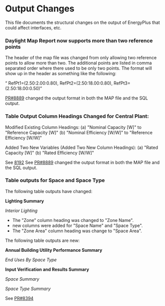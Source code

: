 Output Changes
==============

This file documents the structural changes on the output of EnergyPlus that could affect interfaces, etc.

### Daylight Map Report now supports more than two reference points
The header of the map file was changed from only allowing two reference points to allow more than two.  The additional points are listed in comma separated order where there used to be only two points.  The format will show up in the header as something like the following:

“ RefPt1=(2.50:2.00:0.80), RefPt2=(2.50:18.00:0.80), RefPt3=(2.50:18.00:0.50)”

[PR#8889](https://github.com/NREL/EnergyPlus/pull/8889) changed the output format in both the MAP file and the SQL output.

### Table Output Column Headings Changed for Central Plant:

 Modified Existing Column Headings:
 (a) "Nominal Capacity [W]" to "Reference Capacity [W]"
 (b) "Nominal Efficiency [W/W]" to "Reference Efficiency [W/W]"

 Added Two New Variables (Added Two New Column Headings):
 (a) "Rated Capacity [W]"
 (b) "Rated Efficiency [W/W]"
 
See [8192](https://github.com/NREL/EnergyPlus/pull/8959/)
See [PR#8889](https://github.com/NREL/EnergyPlus/pull/8889) changed the output format in both the MAP file and the SQL output.

### Table outputs for Space and Space Type

The following table outputs have changed:

**Lighting Summary**

*Interior Lighting* 

  * The "Zone" column heading was changed to "Zone Name".
  * new columns were added for "Space Name" and "Space Type".
  * The "Zone Area" column heading was change to "Space Area".

The following table outputs are new:

**Annual Building Utility Performance Summary**

*End Uses By Space Type*

**Input Verification and Results Summary**

*Space Summary*

*Space Type Summary*


See [PR#8394](https://github.com/NREL/EnergyPlus/pull/8394)

